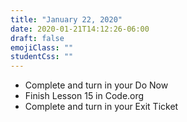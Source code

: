 ```yaml
---
title: "January 22, 2020"
date: 2020-01-21T14:12:26-06:00
draft: false
emojiClass: ""
studentCss: ""
---
```


- Complete and turn in your Do Now
- Finish Lesson 15 in Code.org
- Complete and turn in your Exit Ticket